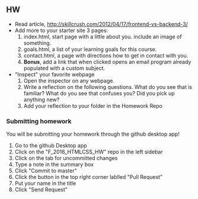 ## HW
- Read article, http://skillcrush.com/2012/04/17/frontend-vs-backend-3/
- Add more to your starter site 3 pages:
	1. index.html, start page with a little about you. include an image of something.
	2. goals.html, a list of your learning goals for this course.
	3. contact.html, a page with directions how to get in contact with you. 
	4. **Bonus**, add a link that when clicked opens an email program already populated with a custom subject.
- "Inspect" your favorite webpage
  1. Open the inspector on any webpage. 
  2. Write a reflection on the following questions. What do you see that is familiar? What do you see that confuses you? Did you pick up anything new?
  3. Add your reflection to your folder in the Homework Repo

### Submitting homework
You will be submitting your homework through the github desktop app!
1. Go to the github Desktop app
2. Click on the "F_2016_HTMLCSS_HW" repo in the left sidebar
3. Click on the tab for uncommitted changes
4. Type a note in the summary box
5. Click "Commit to master"
6. Click the button in the top right corner lablled "Pull Request"
7. Put your name in the title
8. Click "Send Request"
